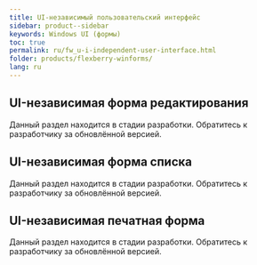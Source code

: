 ```yaml
---
title: UI-независимый пользовательский интерфейс
sidebar: product--sidebar
keywords: Windows UI (формы)
toc: true
permalink: ru/fw_u-i-independent-user-interface.html
folder: products/flexberry-winforms/
lang: ru
---
```


## UI-независимая форма редактирования
Данный раздел находится в стадии разработки. Обратитесь к разработчику за обновлённой версией.
## UI-независимая форма списка
Данный раздел находится в стадии разработки. Обратитесь к разработчику за обновлённой версией.
## UI-независимая печатная форма
Данный раздел находится в стадии разработки. Обратитесь к разработчику за обновлённой версией.
